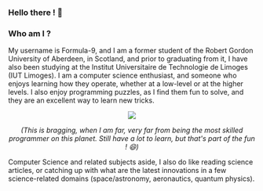 ### Hello there ! 👋

### Who am I ?

My username is Formula-9, and I am a former student of the Robert Gordon University of Aberdeen, in Scotland, and prior to graduating from it, I have also been studying at the 
Institut Universitaire de Technologie de Limoges (IUT Limoges). I am a computer science enthusiast, and someone who enjoys learning how they operate, whether at a low-level or 
at the higher levels. I also enjoy programming puzzles, as I find them fun to solve, and they are an excellent way to learn new tricks.

<p align="center">
  <img src="https://www.codewars.com/users/Formula-9/badges/large" />
  <p align="center" width="50"><i>(This is bragging, when I am far, very far from being the most skilled programmer on this planet. Still have a lot to learn, but that's part of the fun ! 😄)</i></p>
</p>

Computer Science and related subjects aside, I also do like reading science articles, or catching up with what are the latest innovations in a few science-related domains (space/astronomy, aeronautics, quantum physics).


<!--
**Formula-9/Formula-9** is a ✨ _special_ ✨ repository because its `README.md` (this file) appears on your GitHub profile.

Here are some ideas to get you started:

- 🔭 I’m currently working on ...
- 🌱 I’m currently learning ...
- 👯 I’m looking to collaborate on ...
- 🤔 I’m looking for help with ...
- 💬 Ask me about ...
- 📫 How to reach me: ...
- 😄 Pronouns: ...
- ⚡ Fun fact: ...
-->

